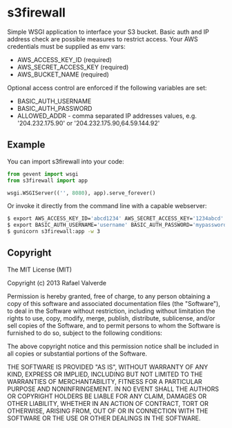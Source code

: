 # s3firewall
Simple WSGI application to interface your S3 bucket. Basic auth and IP address check are possible measures to restrict access.
Your AWS credentials must be supplied as env vars:

* AWS_ACCESS_KEY_ID (required)
* AWS_SECRET_ACCESS_KEY (required)
* AWS_BUCKET_NAME (required)

Optional access control are enforced if the following variables are set:

* BASIC_AUTH_USERNAME
* BASIC_AUTH_PASSWORD
* ALLOWED_ADDR - comma separated IP addresses values, e.g. '204.232.175.90' or '204.232.175.90,64.59.144.92'


## Example
You can import s3firewall into your code:

```python
from gevent import wsgi
from s3firewall import app

wsgi.WSGIServer(('', 8080), app).serve_forever()
```

Or invoke it directly from the command line with a capable webserver:

```bash
$ export AWS_ACCESS_KEY_ID='abcd1234' AWS_SECRET_ACCESS_KEY='1234abcd' AWS_BUCKET_NAME='mywebsite'
$ export BASIC_AUTH_USERNAME='username' BASIC_AUTH_PASSWORD='mypassword'
$ gunicorn s3firewall:app -w 3
```

## Copyright
The MIT License (MIT)

Copyright (c) 2013 Rafael Valverde

Permission is hereby granted, free of charge, to any person obtaining a copy
of this software and associated documentation files (the "Software"), to deal
in the Software without restriction, including without limitation the rights
to use, copy, modify, merge, publish, distribute, sublicense, and/or sell
copies of the Software, and to permit persons to whom the Software is
furnished to do so, subject to the following conditions:

The above copyright notice and this permission notice shall be included in
all copies or substantial portions of the Software.

THE SOFTWARE IS PROVIDED "AS IS", WITHOUT WARRANTY OF ANY KIND, EXPRESS OR
IMPLIED, INCLUDING BUT NOT LIMITED TO THE WARRANTIES OF MERCHANTABILITY,
FITNESS FOR A PARTICULAR PURPOSE AND NONINFRINGEMENT. IN NO EVENT SHALL THE
AUTHORS OR COPYRIGHT HOLDERS BE LIABLE FOR ANY CLAIM, DAMAGES OR OTHER
LIABILITY, WHETHER IN AN ACTION OF CONTRACT, TORT OR OTHERWISE, ARISING FROM,
OUT OF OR IN CONNECTION WITH THE SOFTWARE OR THE USE OR OTHER DEALINGS IN
THE SOFTWARE.
